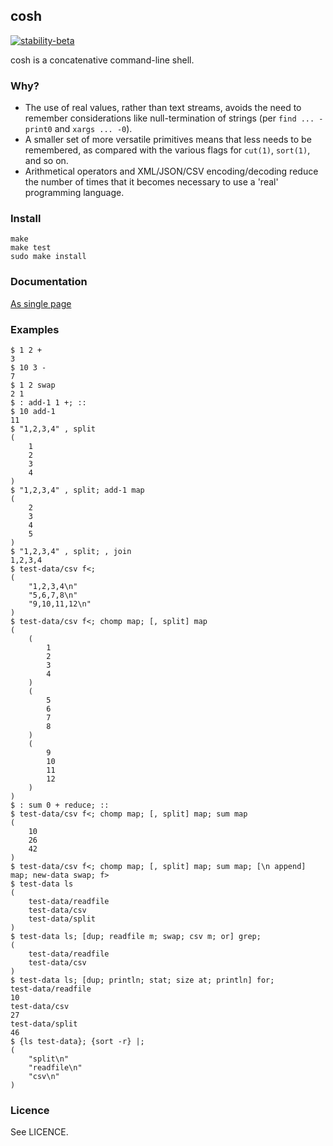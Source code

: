 ## cosh

[![stability-beta](https://img.shields.io/badge/stability-beta-33bbff.svg)](https://github.com/mkenney/software-guides/blob/master/STABILITY-BADGES.md#beta)

cosh is a concatenative command-line shell.

### Why?

 - The use of real values, rather than text streams, avoids the need
   to remember considerations like null-termination of strings (per
   `find ... -print0` and `xargs ... -0`).
 - A smaller set of more versatile primitives means that less needs to
   be remembered, as compared with the various flags for `cut(1)`,
   `sort(1)`, and so on.
 - Arithmetical operators and XML/JSON/CSV encoding/decoding reduce
   the number of times that it becomes necessary to use a 'real'
   programming language.

### Install

    make
    make test
    sudo make install

### Documentation

[As single page](./doc/all.md)

### Examples

```
$ 1 2 +
3
$ 10 3 -
7
$ 1 2 swap
2 1
$ : add-1 1 +; ::
$ 10 add-1
11
$ "1,2,3,4" , split
(
    1
    2
    3
    4
)
$ "1,2,3,4" , split; add-1 map
(
    2
    3
    4
    5
)
$ "1,2,3,4" , split; , join
1,2,3,4
$ test-data/csv f<;
(
    "1,2,3,4\n"
    "5,6,7,8\n"
    "9,10,11,12\n"
)
$ test-data/csv f<; chomp map; [, split] map
(
    (
        1
        2
        3
        4
    )
    (
        5
        6
        7
        8
    )
    (
        9
        10
        11
        12
    )
)
$ : sum 0 + reduce; ::
$ test-data/csv f<; chomp map; [, split] map; sum map
(
    10
    26
    42
)
$ test-data/csv f<; chomp map; [, split] map; sum map; [\n append] map; new-data swap; f>
$ test-data ls
(
    test-data/readfile
    test-data/csv
    test-data/split
)
$ test-data ls; [dup; readfile m; swap; csv m; or] grep;
(
    test-data/readfile
    test-data/csv
)
$ test-data ls; [dup; println; stat; size at; println] for;
test-data/readfile
10
test-data/csv
27
test-data/split
46
$ {ls test-data}; {sort -r} |;
(
    "split\n"
    "readfile\n"
    "csv\n"
)
```

### Licence

See LICENCE.
